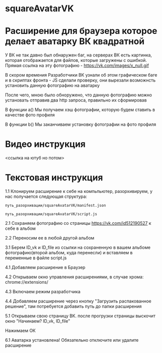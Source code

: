 # squareAvatarVK

# Расширение для браузера которое делает аватарку ВК квадратной

У ВК не так давно был обнаружен баг, на серверах ВК есть картинка, которая отображается для файлов, которые загружены с ошибкой. Прямая ссылка на эту фотографию - https://vk.com/images/x_null.gif

В скором времения Разработчики ВК узнали об этом графическом баге и в скриптах фронта - JS сделали проверку, они вырезали возможнсть установить данную фотографию на аватарку

После чего, мною было обноружено, что данную фотографию можно установать отправив два http запроса, правильно их сформировав

В функции a() Мы получаем хэш фотографии, которую будем ставить в качестве фото профиля

В функции b() Мы заканчиваем установку фотографии на фото профиля


# Видео инструкция 

<ссылка на ютуб но потом>


# Текстовая инструкция


1.1 Клонируем расширение к себе на компьпьютер, разорхивируем, у нас получается следующая структура:

    путь_разорхивации/squareAvatarVK/manifest.json

    путь_разорхивации/squareAvatarVK/script.js


2.1 Сохраняем фотографию со страницы https://vk.com/id512190527 к себе в альбом

2.2 Переносим ее в любой другой альбом


3.1 Берем ID_vk и ID_file из ссылки на сохраненную в вашем альбоме фотографию(второй альбом, куда перенесли) и вставляем в переменные в файле script.js


4.1 Добавляем расширение в Браузер

   4.2 Открываем окно управления расширениями, в случае хрома: chrome://extensions/

   4.3 Включаем режим разработчика

   4.4 Добавляем расширение через кнопку "Загрузить распакованное решение", там потребуется добавить путь до папки расширения


5.1 Открываем свою страницу ВК. после прогрузки страницы выскочит окно "Начинаем? ID_vk, ID_file" 

   Нажимаем ОК


6.1 Аватарка установлена! Обязательно отключите или удалите расширение
